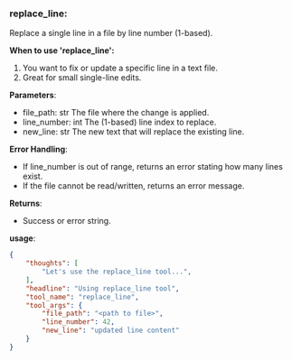 ### replace_line:

Replace a single line in a file by line number (1-based).

**When to use 'replace_line':**
1. You want to fix or update a specific line in a text file.
2. Great for small single-line edits.

**Parameters**:
- file_path: str
  The file where the change is applied.
- line_number: int
  The (1-based) line index to replace.
- new_line: str
  The new text that will replace the existing line.

**Error Handling**:
- If line_number is out of range, returns an error stating how many lines exist.
- If the file cannot be read/written, returns an error message.

**Returns**:
- Success or error string.

**usage**:
~~~json
{
    "thoughts": [
        "Let's use the replace_line tool...",
    ],
    "headline": "Using replace_line tool",
    "tool_name": "replace_line",
    "tool_args": {
        "file_path": "<path to file>",
        "line_number": 42,
        "new_line": "updated line content"
    }
}
~~~